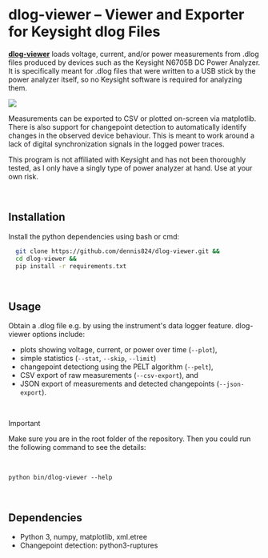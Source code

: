 # dlog-viewer – Viewer and Exporter for Keysight dlog Files

[**dlog-viewer**](https://finalrewind.org/projects/dlog-viewer/) loads voltage, current, and/or power measurements from .dlog files
produced by devices such as the Keysight N6705B DC Power Analyzer.  It is
specifically meant for .dlog files that were written to a USB stick by the
power analyzer itself, so no Keysight software is required for analyzing them.

![](https://finalrewind.org/projects/dlog-viewer/media/preview.png)

Measurements can be exported to CSV or plotted on-screen via matplotlib.  There
is also support for changepoint detection to automatically identify changes in
the observed device behaviour. This is meant to work around a lack of digital
synchronization signals in the logged power traces.

This program is not affiliated with Keysight and has not been thoroughly tested, as I only have a singly type of power analyzer at hand.
Use at your own risk.

<br>

## Installation
Install the python dependencies using bash or cmd:

``` bash
  git clone https://github.com/dennis824/dlog-viewer.git &&
  cd dlog-viewer &&
  pip install -r requirements.txt
```

<br>

## Usage

Obtain a .dlog file e.g. by using the instrument's data logger feature.
dlog-viewer options include:

* plots showing voltage, current, or power over time (`--plot`),
* simple statistics (`--stat`, `--skip`, `--limit`)
* changepoint detectiong using the PELT algorithm (`--pelt`),
* CSV export of raw measurements (`--csv-export`), and
* JSON export of measurements and detected changepoints (`--json-export`).

<br>

> [!IMPORTANT]  
> Make sure you are in the root folder of the repository.
> Then you could run the following command to see the details:

<br>

```
python bin/dlog-viewer --help
```

<br>

## Dependencies

* Python 3, numpy, matplotlib, xml.etree
* Changepoint detection: python3-ruptures
